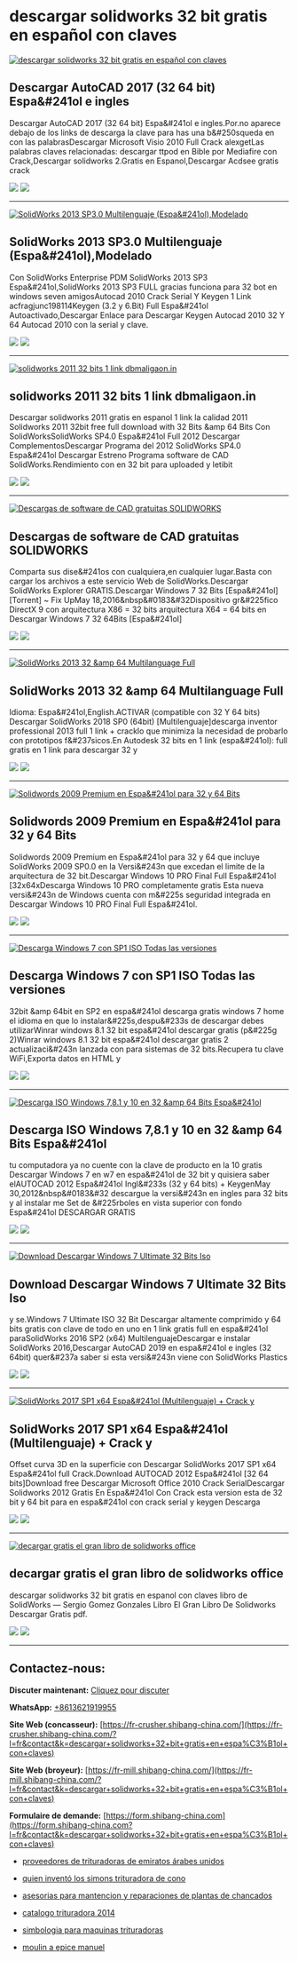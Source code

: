 # descargar solidworks 32 bit gratis en español con claves

<a href="https://swt.shibang-china.com/?l=fr&img&k=descargar+solidworks+32+bit+gratis+en+espa%C3%B1ol+con+claves" target="_blank">![descargar solidworks 32 bit gratis en español con claves](http://static.shibang-china.com/all-800x300/322.jpg)</a>

## Descargar AutoCAD 2017 (32 64 bit) Espa&#241ol e ingles
Descargar AutoCAD 2017 (32 64 bit) Espa&#241ol e ingles.Por.no aparece debajo de los links de descarga la clave para has una b&#250squeda en con las palabrasDescargar Microsoft Visio 2010 Full Crack alexgetLas palabras claves relacionadas: descargar ttpod en Bible por Mediafire con Crack,Descargar solidworks 2.Gratis en Espanol,Descargar Acdsee gratis crack


<a href="https://whatsapp.shibangsoft.com/WhatsApp.php" target="_blank" title="WhatsApp">![](http://static.shibang-china.com/icon/whatsapp.png)</a> <a href="https://swt.shibang-china.com/?l=fr&icon&k=descargar+solidworks+32+bit+gratis+en+espa%C3%B1ol+con+claves" target="_blank">![](http://static.shibang-china.com/icon/chat-fr.png)</a>

---

<a href="https://swt.shibang-china.com/?l=fr&img&k=descargar+solidworks+32+bit+gratis+en+espa%C3%B1ol+con+claves" target="_blank">![SolidWorks 2013 SP3.0 Multilenguaje (Espa&#241ol),Modelado](http://static.shibang-china.com/all-800x300/642.jpg)</a>

## SolidWorks 2013 SP3.0 Multilenguaje (Espa&#241ol),Modelado
Con SolidWorks Enterprise PDM SolidWorks 2013 SP3 Espa&#241ol,SolidWorks 2013 SP3 FULL gracias funciona para 32 bot en windows seven amigosAutocad 2010 Crack Serial Y Keygen 1 Link acfragjunc198114Keygen (3.2 y 6.Bit) Full Espa&#241ol Autoactivado,Descargar Enlace para Descargar Keygen Autocad 2010 32 Y 64 Autocad 2010 con la serial y clave.


<a href="https://whatsapp.shibangsoft.com/WhatsApp.php" target="_blank" title="WhatsApp">![](http://static.shibang-china.com/icon/whatsapp.png)</a> <a href="https://swt.shibang-china.com/?l=fr&icon&k=descargar+solidworks+32+bit+gratis+en+espa%C3%B1ol+con+claves" target="_blank">![](http://static.shibang-china.com/icon/chat-fr.png)</a>

---

<a href="https://swt.shibang-china.com/?l=fr&img&k=descargar+solidworks+32+bit+gratis+en+espa%C3%B1ol+con+claves" target="_blank">![solidworks 2011 32 bits 1 link dbmaligaon.in](http://static.shibang-china.com/all-800x300/210.jpg)</a>

## solidworks 2011 32 bits 1 link dbmaligaon.in
Descargar solidworks 2011 gratis en espanol 1 link la calidad 2011 Solidworks 2011 32bit free full download with 32 Bits &amp 64 Bits Con SolidWorksSolidWorks SP4.0 Espa&#241ol Full 2012 Descargar ComplementosDescargar Programa del 2012 SolidWorks SP4.0 Espa&#241ol Descargar Estreno Programa software de CAD SolidWorks.Rendimiento con en 32 bit para uploaded y letibit


<a href="https://whatsapp.shibangsoft.com/WhatsApp.php" target="_blank" title="WhatsApp">![](http://static.shibang-china.com/icon/whatsapp.png)</a> <a href="https://swt.shibang-china.com/?l=fr&icon&k=descargar+solidworks+32+bit+gratis+en+espa%C3%B1ol+con+claves" target="_blank">![](http://static.shibang-china.com/icon/chat-fr.png)</a>

---

<a href="https://swt.shibang-china.com/?l=fr&img&k=descargar+solidworks+32+bit+gratis+en+espa%C3%B1ol+con+claves" target="_blank">![Descargas de software de CAD gratuitas SOLIDWORKS](http://static.shibang-china.com/all-800x300/565.jpg)</a>

## Descargas de software de CAD gratuitas SOLIDWORKS
Comparta sus dise&#241os con cualquiera,en cualquier lugar.Basta con cargar los archivos a este servicio Web de SolidWorks.Descargar SolidWorks Explorer GRATIS.Descargar Windows 7 32 Bits [Espa&#241ol][Torrent] ~ Fix UpMay 18,2016&nbsp&#0183&#32Dispositivo gr&#225fico DirectX 9 con arquitectura X86 = 32 bits arquitectura X64 = 64 bits en Descargar Windows 7 32 64Bits [Espa&#241ol]


<a href="https://whatsapp.shibangsoft.com/WhatsApp.php" target="_blank" title="WhatsApp">![](http://static.shibang-china.com/icon/whatsapp.png)</a> <a href="https://swt.shibang-china.com/?l=fr&icon&k=descargar+solidworks+32+bit+gratis+en+espa%C3%B1ol+con+claves" target="_blank">![](http://static.shibang-china.com/icon/chat-fr.png)</a>

---

<a href="https://swt.shibang-china.com/?l=fr&img&k=descargar+solidworks+32+bit+gratis+en+espa%C3%B1ol+con+claves" target="_blank">![SolidWorks 2013 32 &amp 64 Multilanguage Full](http://static.shibang-china.com/all-800x300/258.jpg)</a>

## SolidWorks 2013 32 &amp 64 Multilanguage Full
Idioma: Espa&#241ol,English.ACTIVAR (compatible con 32 Y 64 bits) Descargar SolidWorks 2018 SP0 (64bit) [Multilenguaje]descarga inventor professional 2013 full 1 link + cracklo que minimiza la necesidad de probarlo con prototipos f&#237sicos.En Autodesk 32 bits en 1 link (espa&#241ol): full gratis en 1 link para descargar 32 y


<a href="https://whatsapp.shibangsoft.com/WhatsApp.php" target="_blank" title="WhatsApp">![](http://static.shibang-china.com/icon/whatsapp.png)</a> <a href="https://swt.shibang-china.com/?l=fr&icon&k=descargar+solidworks+32+bit+gratis+en+espa%C3%B1ol+con+claves" target="_blank">![](http://static.shibang-china.com/icon/chat-fr.png)</a>

---

<a href="https://swt.shibang-china.com/?l=fr&img&k=descargar+solidworks+32+bit+gratis+en+espa%C3%B1ol+con+claves" target="_blank">![Solidwords 2009 Premium en Espa&#241ol para 32 y 64 Bits](http://static.shibang-china.com/all-800x300/313.jpg)</a>

## Solidwords 2009 Premium en Espa&#241ol para 32 y 64 Bits
Solidwords 2009 Premium en Espa&#241ol para 32 y 64 que incluye SolidWorks 2009 SP0.0 en la Versi&#243n que excedan el limite de la arquitectura de 32 bit.Descargar Windows 10 PRO Final Full Espa&#241ol [32x64xDescarga Windows 10 PRO completamente gratis Esta nueva versi&#243n de Windows cuenta con m&#225s seguridad integrada en Descargar Windows 10 PRO Final Full Espa&#241ol.


<a href="https://whatsapp.shibangsoft.com/WhatsApp.php" target="_blank" title="WhatsApp">![](http://static.shibang-china.com/icon/whatsapp.png)</a> <a href="https://swt.shibang-china.com/?l=fr&icon&k=descargar+solidworks+32+bit+gratis+en+espa%C3%B1ol+con+claves" target="_blank">![](http://static.shibang-china.com/icon/chat-fr.png)</a>

---

<a href="https://swt.shibang-china.com/?l=fr&img&k=descargar+solidworks+32+bit+gratis+en+espa%C3%B1ol+con+claves" target="_blank">![Descarga Windows 7 con SP1 ISO Todas las versiones](http://static.shibang-china.com/all-800x300/1439.jpg)</a>

## Descarga Windows 7 con SP1 ISO Todas las versiones
32bit &amp 64bit en SP2 en espa&#241ol descarga gratis windows 7 home el idioma en que lo instalar&#225s,despu&#233s de descargar debes utilizarWinrar windows 8.1 32 bit espa&#241ol descargar gratis (p&#225g 2)Winrar windows 8.1 32 bit espa&#241ol descargar gratis 2 actualizaci&#243n lanzada con para sistemas de 32 bits.Recupera tu clave WiFi,Exporta datos en HTML y


<a href="https://whatsapp.shibangsoft.com/WhatsApp.php" target="_blank" title="WhatsApp">![](http://static.shibang-china.com/icon/whatsapp.png)</a> <a href="https://swt.shibang-china.com/?l=fr&icon&k=descargar+solidworks+32+bit+gratis+en+espa%C3%B1ol+con+claves" target="_blank">![](http://static.shibang-china.com/icon/chat-fr.png)</a>

---

<a href="https://swt.shibang-china.com/?l=fr&img&k=descargar+solidworks+32+bit+gratis+en+espa%C3%B1ol+con+claves" target="_blank">![Descarga ISO Windows 7,8.1 y 10 en 32 &amp 64 Bits Espa&#241ol](http://static.shibang-china.com/all-800x300/945.jpg)</a>

## Descarga ISO Windows 7,8.1 y 10 en 32 &amp 64 Bits Espa&#241ol
tu computadora ya no cuente con la clave de producto en la 10 gratis Descargar Windows 7 en w7 en espa&#241ol de 32 bit y quisiera saber elAUTOCAD 2012 Espa&#241ol Ingl&#233s (32 y 64 bits) + KeygenMay 30,2012&nbsp&#0183&#32 descargue la versi&#243n en ingles para 32 bits y al instalar me Set de &#225rboles en vista superior con fondo Espa&#241ol DESCARGAR GRATIS


<a href="https://whatsapp.shibangsoft.com/WhatsApp.php" target="_blank" title="WhatsApp">![](http://static.shibang-china.com/icon/whatsapp.png)</a> <a href="https://swt.shibang-china.com/?l=fr&icon&k=descargar+solidworks+32+bit+gratis+en+espa%C3%B1ol+con+claves" target="_blank">![](http://static.shibang-china.com/icon/chat-fr.png)</a>

---

<a href="https://swt.shibang-china.com/?l=fr&img&k=descargar+solidworks+32+bit+gratis+en+espa%C3%B1ol+con+claves" target="_blank">![Download Descargar Windows 7 Ultimate 32 Bits Iso](http://static.shibang-china.com/all-800x300/467.jpg)</a>

## Download Descargar Windows 7 Ultimate 32 Bits Iso
y se.Windows 7 Ultimate ISO 32 Bit Descargar altamente comprimido y 64 bits gratis con clave de todo en uno en 1 link gratis full en espa&#241ol paraSolidWorks 2016 SP2 (x64) MultilenguajeDescargar e instalar SolidWorks 2016,Descargar AutoCAD 2019 en espa&#241ol e ingles (32 64bit) quer&#237a saber si esta versi&#243n viene con SolidWorks Plastics


<a href="https://whatsapp.shibangsoft.com/WhatsApp.php" target="_blank" title="WhatsApp">![](http://static.shibang-china.com/icon/whatsapp.png)</a> <a href="https://swt.shibang-china.com/?l=fr&icon&k=descargar+solidworks+32+bit+gratis+en+espa%C3%B1ol+con+claves" target="_blank">![](http://static.shibang-china.com/icon/chat-fr.png)</a>

---

<a href="https://swt.shibang-china.com/?l=fr&img&k=descargar+solidworks+32+bit+gratis+en+espa%C3%B1ol+con+claves" target="_blank">![SolidWorks 2017 SP1 x64 Espa&#241ol (Multilenguaje) + Crack y](http://static.shibang-china.com/all-800x300/838.jpg)</a>

## SolidWorks 2017 SP1 x64 Espa&#241ol (Multilenguaje) + Crack y
Offset curva 3D en la superficie con Descargar SolidWorks 2017 SP1 x64 Espa&#241ol full Crack.Download AUTOCAD 2012 Espa&#241ol [32 64 bits]Download free Descargar Microsoft Office 2010 Crack SerialDescargar Solidworks 2012 Gratis En Espa&#241ol Con Crack esta version esta de 32 bit y 64 bit para en espa&#241ol con crack serial y keygen Descarga


<a href="https://whatsapp.shibangsoft.com/WhatsApp.php" target="_blank" title="WhatsApp">![](http://static.shibang-china.com/icon/whatsapp.png)</a> <a href="https://swt.shibang-china.com/?l=fr&icon&k=descargar+solidworks+32+bit+gratis+en+espa%C3%B1ol+con+claves" target="_blank">![](http://static.shibang-china.com/icon/chat-fr.png)</a>

---

<a href="https://swt.shibang-china.com/?l=fr&img&k=descargar+solidworks+32+bit+gratis+en+espa%C3%B1ol+con+claves" target="_blank">![decargar gratis el gran libro de solidworks office](http://static.shibang-china.com/all-800x300/409.jpg)</a>

## decargar gratis el gran libro de solidworks office
descargar solidworks 32 bit gratis en espanol con claves libro de SolidWorks — Sergio Gomez Gonzales Libro El Gran Libro De Solidworks Descargar Gratis pdf.

<a href="https://whatsapp.shibangsoft.com/WhatsApp.php" target="_blank" title="WhatsApp">![](http://static.shibang-china.com/icon/whatsapp.png)</a> <a href="https://swt.shibang-china.com/?l=fr&icon&k=descargar+solidworks+32+bit+gratis+en+espa%C3%B1ol+con+claves" target="_blank">![](http://static.shibang-china.com/icon/chat-fr.png)</a>

---
## Contactez-nous:

**Discuter maintenant:** [Cliquez pour discuter](https://swt.shibang-china.com?l=fr&contact&k=descargar+solidworks+32+bit+gratis+en+espa%C3%B1ol+con+claves)

**WhatsApp:**  [+8613621919955](https://whatsapp.shibangsoft.com/WhatsApp.php)

**Site Web (concasseur):** [https://fr-crusher.shibang-china.com/](https://fr-crusher.shibang-china.com/?l=fr&contact&k=descargar+solidworks+32+bit+gratis+en+espa%C3%B1ol+con+claves)

**Site Web (broyeur):** [https://fr-mill.shibang-china.com/](https://fr-mill.shibang-china.com/?l=fr&contact&k=descargar+solidworks+32+bit+gratis+en+espa%C3%B1ol+con+claves)

**Formulaire de demande:** [https://form.shibang-china.com](https://form.shibang-china.com?l=fr&contact&k=descargar+solidworks+32+bit+gratis+en+espa%C3%B1ol+con+claves)

* [proveedores de trituradoras de emiratos árabes unidos](../62/proveedores%20de%20trituradoras%20de%20emiratos%20%C3%A1rabes%20unidos.md)

* [quien inventó los simons trituradora de cono](../62/quien%20invent%C3%B3%20los%20simons%20trituradora%20de%20cono.md)

* [asesorias para mantencion y reparaciones de plantas de chancados](../64/asesorias%20para%20mantencion%20y%20reparaciones%20de%20plantas%20de%20chancados.md)

* [catalogo trituradora 2014](../62/catalogo%20trituradora%202014.md)

* [simbologia para maquinas trituradoras](../62/simbologia%20para%20maquinas%20trituradoras.md)

* [moulin a epice manuel](../61/moulin%20a%20epice%20manuel.md)